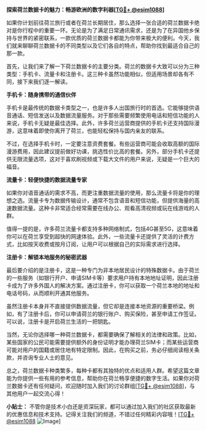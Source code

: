 **探索荷兰数据卡的魅力：畅游欧洲的数字利器[[TG💪+ @esim1088](https://t.me/s/esim1088)]**

如果你计划前往荷兰旅行或者在荷兰长期居住，那么选择一张合适的荷兰数据卡绝对是你行程中的重要一环。无论是为了满足日常通讯需求，还是为了在异国他乡保持与世界的紧密联系，一款优质的荷兰数据卡都能为你带来极大的便利。今天，我们就来聊聊荷兰数据卡的不同类型以及它们各自的特点，帮助你找到最适合自己的那一款。

首先，让我们来了解一下荷兰数据卡的主要分类。荷兰的数据卡大致可以分为三种类型：手机卡、流量卡和注册卡。这三种卡虽然功能相似，但适用场景却各有不同，接下来我们逐一解读。

**手机卡：随身携带的通信伙伴**

手机卡是最传统的数据卡类型之一，也是许多人出国旅行时的首选。它能够提供语音通话、短信发送以及数据流量服务。对于那些需要频繁使用电话和短信功能的人来说，手机卡无疑是最佳选择。此外，许多荷兰运营商提供的手机卡还支持国际漫游，这意味着即使你离开了荷兰，也能轻松保持与国内亲友的联系。

不过，在选择手机卡时，一定要注意资费套餐。有些运营商可能会收取高额的国际漫游费用，因此建议提前做好功课，挑选性价比高的套餐。另外，部分手机卡还提供无限流量选项，这对于喜欢刷视频或下载大文件的用户来说，无疑是一个巨大的福音。

**流量卡：轻便快捷的数据流量专家**

如果你对语音通话的需求不高，而更注重数据流量的使用，那么流量卡将是你的理想之选。流量卡专为数据传输设计，通常不包含语音和短信功能，但提供海量的高速数据流量。这种卡非常适合经常需要在线办公、观看高清视频或玩在线游戏的人群。

值得一提的是，许多荷兰流量卡都支持多种网络制式，包括4G甚至5G，这意味着你可以在荷兰享受到超快的网速体验。此外，一些流量卡还提供了灵活的计费方式，比如按天收费或按月订阅，让用户可以根据自己的实际需求进行选择。

**注册卡：解锁本地服务的秘密武器**

最后要介绍的是注册卡，这是一种专门为非本地居民设计的特殊数据卡。由于荷兰的一些服务（如银行开户、申请SIM卡等）要求用户持有本地地址证明，因此注册卡成为了许多外国人的解决方案。通过注册卡，你可以获取一个荷兰本地的地址和电话号码，从而顺利开通其他服务。

虽然注册卡本身并不直接提供数据流量，但它却是连接本地资源的重要桥梁。例如，有了注册卡后，你可以申请荷兰的银行账户、购买保险，甚至申请工作签证。可以说，注册卡是开启荷兰生活的一把钥匙。

当然，无论你选择哪一种荷兰数据卡，都需要确保了解相关的法律和政策。比如，某些国家的公民可能需要提供额外的身份证明才能办理荷兰SIM卡；而某些运营商可能对用户的国籍或居住地有特定限制。因此，在购买之前，务必仔细阅读相关条款，并咨询专业人士的意见。

总之，荷兰数据卡种类繁多，每种卡都有其独特的优点和适用人群。希望这篇文章能为你提供一些有用的参考信息，帮助你在荷兰畅享便捷的数字生活。如果你对荷兰数据卡还有任何疑问，欢迎随时加入我们的讨论群组[[TG💪+ @esim1088](https://t.me/s/esim1088)]，与其他用户一起交流心得！

**小贴士：** 不管你是技术小白还是资深玩家，都可以通过加入我们的社区获取最新的优惠信息和技术支持。记得关注我们的频道，不错过任何精彩内容哦！[[TG💪+ @esim1088](https://t.me/s/esim1088) ![Image](https://i.postimg.cc/4NQfJmqS/Snipaste-2025-05-13-00-14-12.png)]